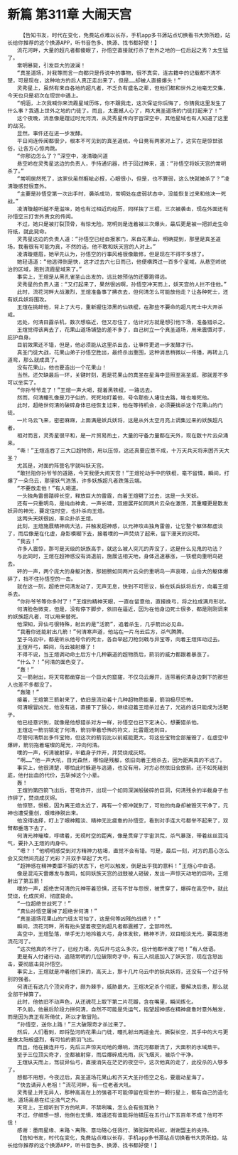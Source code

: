 # 新篇 第311章 大闹天宫
        【告知书友，时代在变化，免费站点难以长存，手机app多书源站点切换看书大势所趋，站长给你推荐的这个换源APP，听书音色多、换源、找书都好使！】
       流花河畔，大量的超凡者都傻眼了，孙悟空直接就打杀了世外之地的一位后起之秀？太生猛了。
       常明暴毙，引发巨大的波澜！
       “真圣道场，对我等而言一向都只是传说中的事物，很不真实，连古籍中的记载都不清不楚，可是现在，这种地方的后人真正走出来了，但是……却被人直接爆头！”
       灵秀星上，虽然有来自各地的超凡者，不乏负有盛名之辈，但他们都和世外之地毫无交集，今天也只是初次在现世中遇上。
       “明涵，上次我喊你来流霞星域历练，你不跟我走，这次保证你后悔了，你猜我这里发生了什么事？我遇上世外之地的门徒了。而且，太震撼人心了，两大真圣道场的门徒打起来了！”
       这个夜晚，消息像是蹚过时光河流，从灵秀星传向宇宙深空中，其他星域也有人知道了这里的战况。
       显然，事件还在进一步发酵。
       平日间连传闻都很少，根本不可见到的真圣道统，今日竟有两家对上了，这实在是惊世骇俗，让各方心惊肉跳。
       “你那边怎么了？”深空中，凌清璇问道
       悬空岭在灵秀星这边的负责人，手持通讯器，终于回过神来，道：“孙悟空将妖天宫的常明杀了。”
       “常明居然死了，这家伙虽然睚眦必报，心眼很小，但是，也不算弱，这么快就被杀了？”凌清璇感觉很意外。
       “主要是孙悟空第一次出手时，袭杀成功，常明处在虚弱状态中，没能恢复过来和他决一死战。”
       凌清璇越听越不是滋味，她也有过相近的经历，同样挨了三棍，三次被袭击，现在外面还有孙悟空三打世外贵女的传闻。
       不过，她只是被打裂顶骨，有惊无险。常明则是连着被三次爆头，最后更是被一把抓走生命符纸，就此毙命。
       灵秀星这边的负责人道：“孙悟空已经自报家门，来自花果山，明确提到，那里是真圣道场，我看很有可能为真，不然的话，他不敢和妖天宫的人对上。”
       凌清璇蹙眉，她早先认为，孙悟空的行事风格很像散修，但是现在不得不多想了。
       她轻语道：“他逃得倒是快，这才过去六七日而已，他便横跨过一百多个星域，从悬空岭统治的区域，跑到流霞星域来了。”
       事实上，王煊是从黑孔雀圣山出发的，远比她预估的还要跑得远。
       灵秀星的负责人道：“又打起来了，果然很凶啊，孙悟空冲天而上，妖天宫的人拦不住他。”
       此时，流花河畔大战激烈，王煊准备事了拂衣去，但何清怎么可能放他走？让各种死士，还有妖兵妖将围攻。
       王煊在挑衅他，背上了大弓，重新握住漆黑的仙铁棍，在那些不要命的超凡死士中大开杀戒。
       远处，何清目露杀机，数次想临近，但又忍住了，估计对方就是想引他下场，准备猎杀之。
       王煊觉得该离去了，花果山道场铺垫的差不多了，自己树立一个真圣道场，用来震慑对手，庇护自身。
       目前效果还不错，但是，他必须能从这里杀出去，让事件更进一步发酵才行。
       真圣门徒大战，花果山弟子孙悟空胜出，最终杀出重围，这种消息稍微以一传播，再转上几道弯，那么就成真了。
       没有花果山，他也要造出一个花果山！
       当然，还欠缺最后一环，关键时刻，若是花果山的真圣在星海中显照至高圣威，那就差不多可以坐实了。
       “你孙爷爷走了！”王煊一声大喝，提着黑铁棍，一路远去。
       然而，何清瞳孔像是刀子似的，死死地盯着他，号令那些人堵住去路，堆也堆死他。
       此时，超绝世何清的破碎身体已经恢复过来，他在等待机会，必须要擒杀这个花果山的门徒。
       一片乌云飞来，密密麻麻，上面满是妖兵妖将，这是从外太空月亮上调集过来的妖族超凡者。
       相对而言，灵秀星很平和，是一片贸易热土，大量的守备力量都在天外，现在数十片云朵涌来。
       “嘶！”王煊连吞了三大口超物质，用以压惊，这还真要应景不成，十万天兵天将来困齐天大圣？
       尤其是，对面的阵营名字就叫妖天宫。
       “敢拦阻你孙爷爷的道路，今天我便大闹天宫！”王煊抡动手中的铁棍，毫不留情，瞬间，打爆了一朵乌云，那里妖气浩荡，许多妖族超凡者跌落云端。
       “不要放走他！”有人喝道。
       一头独角雷兽踏碎长空，释放巨大的雷霆，向着王煊劈了过去，这是一头天妖。
       还有一只重明鸟，是纯血神禽，一声长啸，双翅展开如同两片云朵在激荡，其重瞳更是散发妖异的神光，要定住时空，也扑杀向王煊。
       这两头天妖很凶，率众扑杀王煊。
       此刻，王煊施展精神病大法，并触发超神感，以元神攻击独角雷兽，让它整个躯体都虚淡了，而后像是在化虚，身影模糊下去，接着噗的一声焚烧了起来，留下漫天的灰烬。
       “我去！”
       许多人震惊，那可是天级的妖族高手，就这么被人突兀的弄没了，这是什么见鬼的功法？
       与此同时，王煊在超神感没有消退前，施展法相天地，身体迅速暴涨，一铁棍向重明鸟砸去。
       砰的一声，两个庞大的身躯对轰，那翅膀如同两片云朵的重明鸟一声哀嚎，山岳大的躯体爆碎了，挡不住孙悟空的一击。
       就在这一刻，超绝世何清发动了，无声无息，快到不可思议，躲在妖兵妖将后方，向着王煊杀去。
       “你孙爷爷等你多时了！”王煊的精神天眼，一直在留意他，直接挽弓，将之拉成满月形状。
       何清脸色微变，但是，没有停下脚步，依旧在逼近，因为在他身边死士很多，都是刚刚调来的妖族超凡者，可以用来替死。
       他深知，异仙弓很特殊，射出的是“活箭”，追着杀生，几乎箭出必见血。
       “我看你还能射出几箭！”何清寒声道，他站在一片乌云后方，杀气腾腾。
       至于乌云中，都是听从他号令的死士，各自举起刀枪剑戟与异宝等，向着王煊挥动过去。
       王煊开弓，瞬间，乌云被射爆了！
       不得不说，当王煊调动命土后方十几种霸道的超物质后，箭羽的威力都跟着暴涨了。
       “什么？！”何清的面色变了。
       “轰！”
       又一箭射出，将天穹都凿穿出一个巨大的窟窿，不仅乌云爆开，连带着何清身边剩下的那些人也差不多都没了。
       “轰隆！”
       接着，王煊第三箭射来了，依旧是流动着十几种超物质能量，箭羽极尽恐怖。
       何清眼冒凶光，他没有逃，直接下了狠心，继续迎着王煊杀过去了，光逃的话只能成为活靶子。
       他已经意识到，就像是他想猎杀对方一样，孙悟空也已下定决心，想要猎杀他。
       王煊这一箭羽锁定了何清，箭羽带着恐怖的符文，比雷霆还刺目。
       尽管何清祭出多件宝物，但这次的箭羽比以前威能更大，将这些宝物全部摧毁了，在虚空中爆碎，箭羽拖着璀璨的尾光，冲向何清。
       噗的一声，何清被射穿，半截身子炸开，并焚烧成灰烬。
       “啊……”他一声大吼，目光森然，哪怕是残躯，依旧向着王煊杀去，因为距离真的不远了。
       事实上，他很清楚，哪怕此时躲避与逃遁，也没有用，对方必然依旧会放箭。还不如死磕到底，他付出血的代价，去斩掉这个小辈。
       轰！
       王煊的第四箭飞出后，苍穹炸开，出现一个如同深渊般破碎的巨洞，何清残余的半截身子也炸碎了，焚烧成灰烬。
       他惊怒，恨极，因为离王煊太近了，再有一个俯冲就到了，可他的肉身却被毁灭干净了，元神也遭受重创，艰难挣脱出来。
       他没得选择，盯上了眼神黯淡、精神无比疲惫的孙悟空，看到对手连大弓都举不起来了，双臂都垂落下去了。
       何清元神璀璨，呼啸着，无视时空的距离，像是贯穿了宇宙洪荒，杀气暴涨，带着丝丝混沌气，要扑入王煊的肉身中。
       “嗯？！”他明明感受到对方精神力枯竭，直觉不会有错。可是，最后一刻，对方的眉心怎么会又突然间亮起了光彩？并双手举起了大弓。
       “超神感在精神委靡不振的状态下，也可以触发，倒是出乎我的意料！”王煊心中自语。
       像是混沌天雷爆发与轰鸣，如同妖族天宫的战鼓被人砸破，发出一声惊天动地的巨响，王煊射出了第五箭！
       噗的一声，超绝世何清的元神带着恐惧，还有不甘与怨恨，被贯穿了，爆碎在高空中，就此焚烧，化成灰烬，彻底毙命。
       “一位超绝世战死了！”
       “真仙孙悟空屠掉了超绝世何清！”
       “真圣道场花果山的门徒太可怕了，这是何等凶残的战绩？！”
       瞬间，流花河畔，所有抬头望着夜空的超凡者都震撼了，全部哗然。
       高空中，王煊坠落，单手无力地拎着大弓，身体发软，精神不济，双目暗淡无光，要栽落进流花河了。
       “这次他真的不行了，已经力竭，先后开弓这么多次，估计他都半废了吧！”有人低语。
       更是有人付诸行动，追随常明的几位破限奇才中，有三人彻底加入了妖天宫，现在含怒出击，要彻底击毙孙悟空。
       事实上，王煊就是冲着他们来的，高天上，那十几片乌云中的妖兵妖将，还没有一个过于特别的强者。
       何清还有这几个顶尖奇才，颇为棘手，威胁最大。王煊决定杀个彻底，要解决后患，那么就全部干掉算了。
       此时，他依旧不动声色，从还魂花上取下第二片花瓣，含在嘴里，瞬间炼化。
       不久前，他最后阶段力拼何清，自然不可能是凭运气，指望超神感在精神疲惫时意外触发，而是因为真正有所倚仗，所以才敢冒险。
       “孙悟空，送你上路！”三大破限奇才杀过来了。
       然后，人们看到，即将坠河的花果山门徒，瞳孔射出两道金光，撕裂长空，其手中的大弓更是像太阳般盛烈，有可怕的箭羽飞出。
       而且，他在接连开弓，先后三声惊天动地的爆响，流花河都断流了，大面积的水域蒸干。
       至于三位顶尖奇才，全都被射穿，而后爆碎成光雨，灰飞烟灭，被杀个干净。
       王煊纵天而上，驾驭异仙弓，直接消失在茫茫的夜空中，这次他真的走了，此役杀的人够多了。
       想都不用想，今夜过后，真圣道场花果山和齐天大圣孙悟空之名，要震动星海了。
       “快去请异人老祖！”流花河畔，有一位老者大吼。
       灵秀星上并无异人，那种高高在上的强者不可能停留在现世的一颗行星上，都有自己的造化地，道场高悬在红尘浊气之外。
       天穹上，王煊听到下方的吼声，不禁咧嘴，怎么会有些耳熟？
       不过，仔细想一想，他倒也无惧，难道还有谁能将他镇压在五行山下五百年不成？他可不信！
       感谢：墨雨星缘、末路丶离殇、意动随心任我行、骆驼踩死蚂蚁，谢谢盟主的支持。
       【告知书友，时代在变化，免费站点难以长存，手机app多书源站点切换看书大势所趋，站长给你推荐的这个换源APP，听书音色多、换源、找书都好使！】